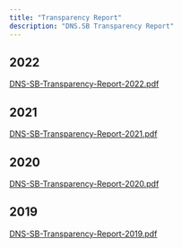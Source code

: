 ```yaml
---
title: "Transparency Report"
description: "DNS.SB Transparency Report"
---
```


## 2022

[DNS-SB-Transparency-Report-2022.pdf](/files/DNS-SB-Transparency-Report-2022.pdf)

## 2021

[DNS-SB-Transparency-Report-2021.pdf](/files/DNS-SB-Transparency-Report-2021.pdf)

## 2020

[DNS-SB-Transparency-Report-2020.pdf](/files/DNS-SB-Transparency-Report-2020.pdf)

## 2019

[DNS-SB-Transparency-Report-2019.pdf](/files/DNS-SB-Transparency-Report-2019.pdf)
